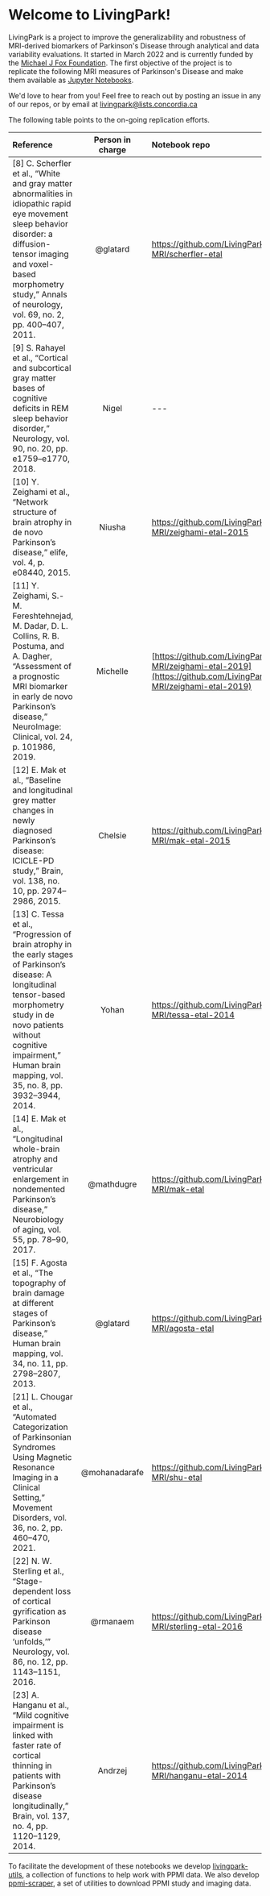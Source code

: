 # Welcome to LivingPark!

LivingPark is a project to improve the generalizability and robustness of MRI-derived biomarkers of Parkinson's Disease through analytical and data variability evaluations.
It started in March 2022 and is currently funded by the [Michael J Fox Foundation](https://www.michaeljfox.org). The first objective of the project is to 
replicate the following MRI measures of Parkinson's Disease and make them available as [Jupyter Notebooks](https://jupyter.org).

We'd love to hear from you! Feel free to reach out by posting an issue in any of our repos, or by email at [livingpark@lists.concordia.ca](mailto:livingpark@lists.concordia.ca)

The following table points to the on-going replication efforts.

| Reference | Person in charge | Notebook repo |
|:----------|:----------------:|:--------------|
| [8] C. Scherfler et al., “White and gray matter abnormalities in idiopathic rapid eye movement sleep behavior disorder: a diffusion-tensor imaging and voxel-based morphometry study,” Annals of neurology, vol. 69, no. 2, pp. 400–407, 2011. | @glatard | https://github.com/LivingPark-MRI/scherfler-etal |
| [9]    S. Rahayel et al., “Cortical and subcortical gray matter bases of cognitive deficits in REM sleep behavior disorder,” Neurology, vol. 90, no. 20, pp. e1759–e1770, 2018. | Nigel | --- |
| [10]    Y. Zeighami et al., “Network structure of brain atrophy in de novo Parkinson’s disease,” elife, vol. 4, p. e08440, 2015. | Niusha | https://github.com/LivingPark-MRI/zeighami-etal-2015|
| [11]    Y. Zeighami, S.-M. Fereshtehnejad, M. Dadar, D. L. Collins, R. B. Postuma, and A. Dagher, “Assessment of a prognostic MRI biomarker in early de novo Parkinson’s disease,” NeuroImage: Clinical, vol. 24, p. 101986, 2019. | Michelle | [https://github.com/LivingPark-MRI/zeighami-etal-2019](https://github.com/LivingPark-MRI/zeighami-etal-2019)|
| [12] E. Mak et al., “Baseline and longitudinal grey matter changes in newly diagnosed Parkinson’s disease: ICICLE-PD study,” Brain, vol. 138, no. 10, pp. 2974–2986, 2015. | Chelsie | https://github.com/LivingPark-MRI/mak-etal-2015
| [13] C. Tessa et al., “Progression of brain atrophy in the early stages of Parkinson’s disease: A longitudinal tensor-based morphometry study in de novo patients without cognitive impairment,” Human brain mapping, vol. 35, no. 8, pp. 3932–3944, 2014. | Yohan | https://github.com/LivingPark-MRI/tessa-etal-2014
| [14]    E. Mak et al., “Longitudinal whole-brain atrophy and ventricular enlargement in nondemented Parkinson’s disease,” Neurobiology of aging, vol. 55, pp. 78–90, 2017. | @mathdugre | https://github.com/LivingPark-MRI/mak-etal
| [15]    F. Agosta et al., “The topography of brain damage at different stages of Parkinson’s disease,” Human brain mapping, vol. 34, no. 11, pp. 2798–2807, 2013. | @glatard | https://github.com/LivingPark-MRI/agosta-etal
| [21]    L. Chougar et al., “Automated Categorization of Parkinsonian Syndromes Using Magnetic Resonance Imaging in a Clinical Setting,” Movement Disorders, vol. 36, no. 2, pp. 460–470, 2021. | @mohanadarafe | https://github.com/LivingPark-MRI/shu-etal
| [22]    N. W. Sterling et al., “Stage-dependent loss of cortical gyrification as Parkinson disease ‘unfolds,’” Neurology, vol. 86, no. 12, pp. 1143–1151, 2016. | @rmanaem | https://github.com/LivingPark-MRI/sterling-etal-2016
| [23]    A. Hanganu et al., “Mild cognitive impairment is linked with faster rate of cortical thinning in patients with Parkinson’s disease longitudinally,” Brain, vol. 137, no. 4, pp. 1120–1129, 2014. | Andrzej | https://github.com/LivingPark-MRI/hanganu-etal-2014

To facilitate the development of these notebooks we develop [livingpark-utils](https://github.com/LivingPark-MRI/livingpark-utils), a collection of functions to help work with PPMI data. We also develop [ppmi-scraper](https://github.com/LivingPark-MRI/ppmi-scraper), a set of utilities to download PPMI study and imaging data. 

